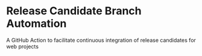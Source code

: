 # Release Candidate Branch Automation

A GitHub Action to facilitate continuous integration of release candidates for web projects
